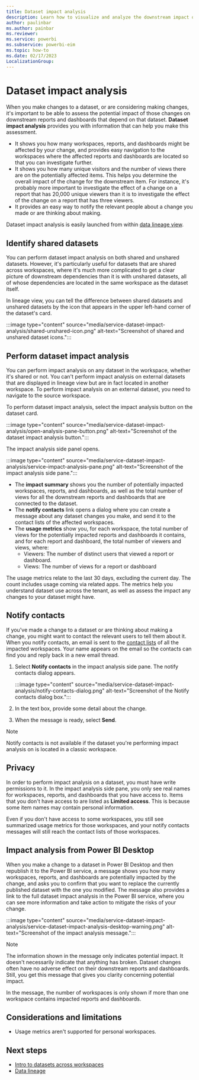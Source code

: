 ```yaml
---
title: Dataset impact analysis
description: Learn how to visualize and analyze the downstream impact of making changes to datasets and dashboards.
author: paulinbar
ms.author: painbar
ms.reviewer: 
ms.service: powerbi
ms.subservice: powerbi-eim
ms.topic: how-to
ms.date: 02/17/2023
LocalizationGroup: 
---
```


# Dataset impact analysis

When you make changes to a dataset, or are considering making changes, it's important to be able to assess the potential impact of those changes on downstream reports and dashboards that depend on that dataset. **Dataset impact analysis** provides you with information that can help you make this assessment.

* It shows you how many workspaces, reports, and dashboards might be affected by your change, and provides easy navigation to the workspaces where the affected reports and dashboards are located so that you can investigate further.
* It shows you how many unique visitors and the number of views there are on the potentially affected items. This helps you determine the overall impact of the change for the downstream item. For instance, it's probably more important to investigate the effect of a change on a report that has 20,000 unique viewers than it is to investigate the effect of the change on a report that has three viewers.
* It provides an easy way to notify the relevant people about a change you made or are thinking about making.

Dataset impact analysis is easily launched from within [data lineage view](service-data-lineage.md).

## Identify shared datasets

You can perform dataset impact analysis on both shared and unshared datasets. However, it's particularly useful for datasets that are shared across workspaces, where it's much more complicated to get a clear picture of downstream dependencies than it is with unshared datasets, all of whose dependencies are located in the same workspace as the dataset itself.

In lineage view, you can tell the difference between shared datasets and unshared datasets by the icon that appears in the upper left-hand corner of the dataset's card.

:::image type="content" source="media/service-dataset-impact-analysis/shared-unshared-icon.png" alt-text="Screenshot of shared and unshared dataset icons.":::

## Perform dataset impact analysis

You can perform impact analysis on any dataset in the workspace, whether it's shared or not. You can't perform impact analysis on external datasets that are displayed in lineage view but are in fact located in another workspace. To perform impact analysis on an external dataset, you need to navigate to the source workspace.

To perform dataset impact analysis, select the impact analysis button on the dataset card.

:::image type="content" source="media/service-dataset-impact-analysis/open-analysis-pane-button.png" alt-text="Screenshot of the dataset impact analysis button.":::

The impact analysis side panel opens.

:::image type="content" source="media/service-dataset-impact-analysis/service-impact-analysis-pane.png" alt-text="Screenshot of the impact analysis side pane.":::

* The **impact summary** shows you the number of potentially impacted workspaces, reports, and dashboards, as well as the total number of views for all the downstream reports and dashboards that are connected to the dataset.
* The **notify contacts** link opens a dialog where you can create a message about any dataset changes you make, and send it to the contact lists of the affected workspaces. 
* The **usage metrics** show you, for each workspace, the total number of views for the potentially impacted reports and dashboards it contains, and for each report and dashboard, the total number of viewers and views, where:
   * Viewers: The number of distinct users that viewed a report or dashboard.
   * Views: The number of views for a report or dashboard

The usage metrics relate to the last 30 days, excluding the current day. The count includes usage coming via related apps. The metrics help you understand dataset use across the tenant, as well as assess the impact any changes to your dataset might have.

## Notify contacts

If you've made a change to a dataset or are thinking about making a change, you might want to contact the relevant users to tell them about it. When you notify contacts, an email is sent to the [contact lists](../collaborate-share/service-create-the-new-workspaces.md#create-a-contact-list) of all the impacted workspaces. Your name appears on the email so the contacts can find you and reply back in a new email thread. 

1. Select **Notify contacts** in the impact analysis side pane. The notify contacts dialog appears.

    :::image type="content" source="media/service-dataset-impact-analysis/notify-contacts-dialog.png" alt-text="Screenshot of the Notify contacts dialog box.":::

1. In the text box, provide some detail about the change.
1. When the message is ready, select **Send**.

> [!NOTE]
> Notify contacts is not available if the dataset you're performing impact analysis on is located in a classic workspace.

## Privacy

In order to perform impact analysis on a dataset, you must have write permissions to it. In the impact analysis side pane, you only see real names for workspaces, reports, and dashboards that you have access to. Items that you don't have access to are listed as **Limited access**. This is because some item names may contain personal information.

Even if you don't have access to some workspaces, you still see summarized usage metrics for those workspaces, and your notify contacts messages will still reach the contact lists of those workspaces.

## Impact analysis from Power BI Desktop

When you make a change to a dataset in Power BI Desktop and then republish it to the Power BI service, a message shows you how many workspaces, reports, and dashboards are potentially impacted by the change, and asks you to confirm that you want to replace the currently published dataset with the one you modified. The message also provides a link to the full dataset impact analysis in the Power BI service, where you can see more information and take action to mitigate the risks of your change.

:::image type="content" source="media/service-dataset-impact-analysis/service-dataset-impact-analysis-desktop-warning.png" alt-text="Screenshot of the impact analysis message.":::

> [!NOTE]
> The information shown in the message only indicates potential impact. It doesn't necessarily indicate that anything has broken. Dataset changes often have no adverse effect on their downstream reports and dashboards. Still, you get this message that gives you clarity concerning potential impact.
>
>In the message, the number of workspaces is only shown if more than one workspace contains impacted reports and dashboards.

## Considerations and limitations

* Usage metrics aren't supported for personal workspaces.

## Next steps

* [Intro to datasets across workspaces](../connect-data/service-datasets-across-workspaces.md)
* [Data lineage](service-data-lineage.md)

